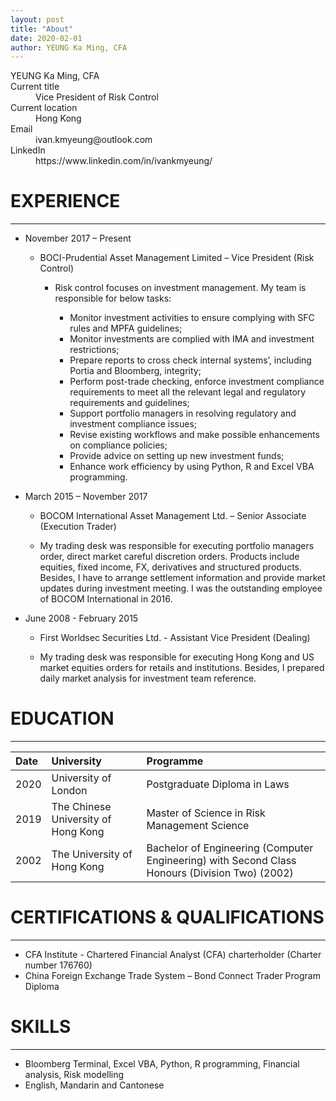 ```yaml
---
layout: post
title: "About"
date: 2020-02-01
author: YEUNG Ka Ming, CFA
---
```


<dl>
<dt>YEUNG Ka Ming, CFA</dt>
<dt>Current title</dt>
<dd>Vice President of Risk Control</dd>
<dt>Current location</dt>
<dd>Hong Kong</dd>
<dt>Email</dt>
<dd>ivan.kmyeung@outlook.com</dd>
<dt>LinkedIn</dt>
<dd>https://www.linkedin.com/in/ivankmyeung/</dd>
</dl>

# EXPERIENCE
* * *

- November 2017 – Present

  - BOCI-Prudential Asset Management Limited – Vice President (Risk Control)

    - Risk control focuses on investment management. My team is responsible for below tasks:

      - Monitor investment activities to ensure complying with SFC rules and MPFA guidelines;
      - Monitor investments are complied with IMA and investment restrictions;
      - Prepare reports to cross check internal systems’, including Portia and Bloomberg, integrity;
      - Perform post-trade checking, enforce investment compliance requirements to meet all the relevant legal and regulatory requirements and guidelines;
      - Support portfolio managers in resolving regulatory and investment compliance issues;
      - Revise existing workflows and make possible enhancements on compliance policies;
      - Provide advice on setting up new investment funds;
      - Enhance work efficiency by using Python, R and Excel VBA programming.
 
- March 2015 – November 2017

  - BOCOM International Asset Management Ltd. – Senior Associate (Execution Trader)

  - My trading desk was responsible for executing portfolio managers order, direct market careful discretion orders. Products include equities, fixed income, FX, derivatives and structured products. Besides, I have to arrange settlement information and provide market updates during investment meeting. I was the outstanding employee of BOCOM International in 2016.

- June 2008 - February 2015

  - First Worldsec Securities Ltd. - Assistant Vice President (Dealing) 

  - My trading desk was responsible for executing Hong Kong and US market equities orders for retails and institutions. Besides, I prepared daily market analysis for investment team reference.

# EDUCATION
* * *

|Date |University |Programme |
|:-------------|:------------------|:------|
|2020 | University of London | Postgraduate Diploma in Laws |
|2019 | The Chinese University of Hong Kong |Master of Science in Risk Management Science |
|2002 | The University of Hong Kong |Bachelor of Engineering (Computer Engineering) with Second Class Honours (Division Two) (2002) |

# CERTIFICATIONS & QUALIFICATIONS
* * *

* CFA Institute - Chartered Financial Analyst (CFA) charterholder (Charter number 176760) 
* China Foreign Exchange Trade System – Bond Connect Trader Program Diploma

# SKILLS
* * *

* Bloomberg Terminal, Excel VBA, Python, R programming, Financial analysis, Risk modelling
* English, Mandarin and Cantonese

